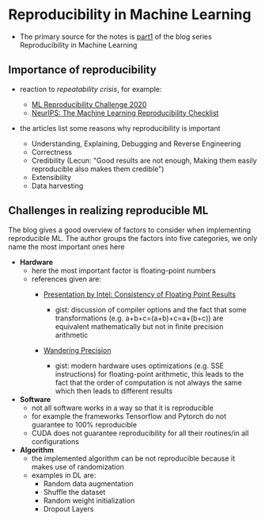 # Reproducibility in Machine Learning

- The primary source for the notes is
  [part1](https://suneeta-mall.github.io/2019/12/21/Reproducible-ml-research-n-industry.html) of the blog series
  Reproducibility in Machine Learning

## Importance of reproducibility

- reaction to *repeatability crisis*, for example:
    - [ML Reproducibility Challenge 2020](https://paperswithcode.com/rc2020)
    - [NeurIPS: The Machine Learning Reproducibility Checklist](https://www.cs.mcgill.ca/~jpineau/ReproducibilityChecklist.pdf)

- the articles list some reasons why reproducibility is important
    - Understanding, Explaining, Debugging and Reverse Engineering
    - Correctness
    - Credibility (Lecun: "Good results are not enough, Making them easily reproducible also makes them credible")
    - Extensibility
    - Data harvesting

## Challenges in realizing reproducible ML

The blog gives a good overview of factors to consider when implementing reproducible ML. The author groups the factors
into five categories, we only name the most important ones here

- **Hardware**
    - here the most important factor is floating-point numbers
    - references given are:
        - [Presentation by Intel: Consistency of Floating Point Results](./reproducibility-in-ml/FloatingPoint_consistency.pdf)
            - gist: discussion of compiler options and the fact that some transformations (e.g. a+b+c=(a+b)+c=a+(b+c))
              are equivalent mathematically but not in finite precision arithmetic

        - [Wandering Precision](./reproducibility-in-ml/Wandering-Precision.pdf)
            - gist: modern hardware uses optimizations (e.g. SSE instructions) for floating-point arithmetic, this leads
              to the fact that the order of computation is not always the same which then leads to different results
- **Software**
    - not all software works in a way so that it is reproducible
    - for example the frameworks Tensorflow and Pytorch do not guarantee to 100% reproducible
    - CUDA does not guarantee reproducibility for all their routines/in all configurations
- **Algorithm**
    - the implemented algorithm can be not reproducible because it makes use of randomization
    - examples in DL are:
        - Random data augmentation
        - Shuffle the dataset
        - Random weight initialization
        - Dropout Layers
  



